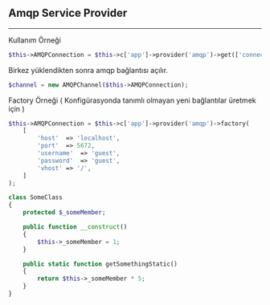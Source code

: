 
## Amqp Service Provider

------


Kullanım Örneği

```php
$this->AMQPConnection = $this->c['app']->provider('amqp')->get(['connection' => 'default']);
```

Birkez yüklendikten sonra amqp bağlantısı açılır.

```php
$channel = new AMQPChannel($this->AMQPConnection);
```

Factory Örneği ( Konfigürasyonda tanımlı olmayan yeni bağlantılar üretmek için )

```php
$this->AMQPConnection = $this->c['app']->provider('amqp')->factory( 
    [
        'host'  => 'localhost',
        'port'  => 5672,
        'username'  => 'guest',
        'password'  => 'guest',
        'vhost' => '/',
    ]
);
```

```php
class SomeClass
{
    protected $_someMember;

    public function __construct()
    {
        $this->_someMember = 1;
    }

    public static function getSomethingStatic()
    {
        return $this->_someMember * 5;
    }
}
```